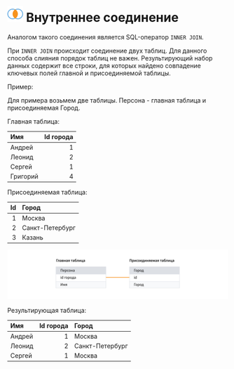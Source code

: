# ![Внутреннее соединение](../../../images/icons/joindata/join-inner_default.svg) Внутреннее соединение

Аналогом такого соединения является SQL-оператор `INNER JOIN`.

При `INNER JOIN` происходит соединение двух таблиц. Для данного способа слияния порядок таблиц не важен.
Результирующий набор данных содержит все строки, для которых найдено совпадение ключевых полей главной и присоединяемой таблицы.

Пример:

Для примера возьмем две таблицы. Персона - главная таблица и присоединяемая Город.

Главная таблица:

|Имя|Id города|
|:-|-:|
|Андрей|1|
|Леонид|2|
|Сергей|1|
|Григорий|4|

Присоединяемая таблица:

|Id|Город|
|-:|:-|
|1|Москва|
|2|Санкт-Петербург|
|3|Казань|

![Связь](./merge.svg)

Результирующая таблица:

|Имя|Id города|Город|
|:-|-:|:-|
|Андрей|1|Москва|
|Леонид|2|Санкт-Петербург|
|Сергей|1|Москва|